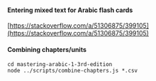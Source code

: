 #### Entering mixed text for Arabic flash cards

[https://stackoverflow.com/a/51306875/399105](https://stackoverflow.com/a/51306875/399105)


#### Combining chapters/units

```
cd mastering-arabic-1-3rd-edition
node ../scripts/combine-chapters.js *.csv
```
